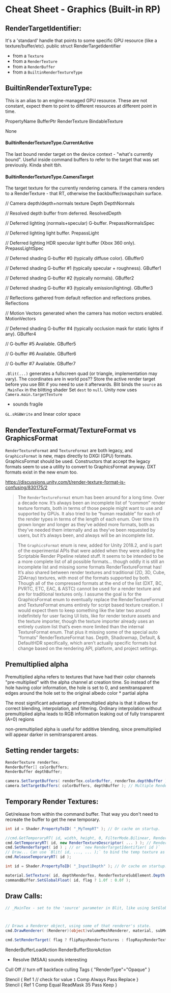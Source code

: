 # Cheat Sheet - Graphics (Built-in RP)

## RenderTargetIdentifier:
It's a 'standard' handle that points to some specific GPU resource (like a texture/buffer/etc).
public struct RenderTargetIdentifier
- from a `Texture`
- from a `RenderTexture`
- from a `RenderBuffer`
- from a `BuiltinRenderTextureType`


## BuiltinRenderTextureType:
This is an alias to an engine-managed GPU resource.
These are not constant, expect them to point to different resources at different point in time.


PropertyName
BufferPtr
RenderTexture
BindableTexture

None

#### BuiltinRenderTextureType.CurrentActive
The last bound render target on the device context - "what's currently bound". Useful inside command buffers to refer to the target that was set previously.
Kinda sheit tbh.

#### BuiltinRenderTextureType.CameraTarget
The target texture for the currently rendering camera. If the camera renders to a RenderTexture - that RT, otherwise the backbuffer/swapchain surface.

// Camera depth/depth+normals texture
Depth
DepthNormals

//     Resolved depth buffer from deferred.
ResolvedDepth

//     Deferred lighting (normals+specular) G-buffer.
PrepassNormalsSpec

//     Deferred lighting light buffer.
PrepassLight

//     Deferred lighting HDR specular light buffer (Xbox 360 only).
PrepassLightSpec

//     Deferred shading G-buffer #0 (typically diffuse color).
GBuffer0

//     Deferred shading G-buffer #1 (typically specular + roughness).
GBuffer1

//     Deferred shading G-buffer #2 (typically normals).
GBuffer2

//     Deferred shading G-buffer #3 (typically emission/lighting).
GBuffer3

//     Reflections gathered from default reflection and reflections probes.
Reflections

//     Motion Vectors generated when the camera has motion vectors enabled.
MotionVectors

//     Deferred shading G-buffer #4 (typically occlusion mask for static lights if any).
GBuffer4

//     G-buffer #5 Available.
GBuffer5

//     G-buffer #6 Available.
GBuffer6

//     G-buffer #7 Available.
GBuffer7


`.Blit(...)` generates a fullscreen quad (or triangle, implementation may vary).
The coordinates are in world pos??
Store the active render target before you use Blit if you need to use it afterwards.
Blit binds the `source` as `_MainTex` in the blitting shader
Set `dest` to `null`. Unity now uses `Camera.main.targetTexture`
- sounds fragile

`GL.sRGBWrite` and linear color space


## RenderTextureFormat/TextureFormat vs GraphicsFormat
`RenderTextureFormat` and `TextureFormat` are both legacy, and `GraphicsFormat` is new, maps directly to DXGI (GPU) formats.
GraphicsFormat should be used. Constructors that accept the legacy formats seem to use a utility to convert to GraphicsFormat anyway.
DXT formats exist in the new enum too.

https://discussions.unity.com/t/render-texture-format-is-confusing/830175/2
> The `RenderTextureFormat` enum has been around for a long time. Over a decade now. It’s always been an incomplete list of “common” render texture formats, both in terms of those people might want to use and supported by GPUs. It also tried to be “human readable” for each of the render types in terms of the length of each enum. Over time it’s grown longer and longer as they’ve added more formats, both as they’ve needed them internally and as they’ve been requested by users, but it’s always been, and always will be an incomplete list.

> The `GraphicsFormat` enum is new, added for Unity 2018.2, and is part of the experimental APIs that were added when they were adding the Scriptable Render Pipeline related stuff. It seems to be intended to be a more complete list of all possible formats… though oddly it is still an incomplete list and missing some formats RenderTextureFormat has! It’s also shared between render textures and traditional (2D, 3D, Cube, 2DArray) textures, with most of the formats supported by both. Though all of the compressed formats at the end of the list (DXT, BC, PVRTC, ETC, EAC, & ASTC) cannot be used for a render texture and are for traditional textures only. I assume the goal is for the GraphicsFormat enum to eventually replace the RenderTextureFormat and TextureFormat enums entirely for script based texture creation. I would expect them to keep something like the later two around indefinitely for user facing UI lists, like for render texture assets and the texture importer, though the texture importer already uses an entirely custom list that’s even more limited than the internal TextureFormat enum. That plus it missing some of the special auto “formats” RenderTextureFormat has. Depth, Shadowmap, Default, & DefaultHDR specifically, which aren’t actually specific formats but change based on the rendering API, platform, and project settings.


## Premultiplied alpha

Premultiplied alpha refers to textures that have had their color channels "pre-multiplied" with the alpha channel at creation time.
So instead of the hole having color information, the hole is set to 0, and semitransparent edges around the hole set to the original albedo color * partial alpha

The most significant advantage of premultiplied alpha is that it allows for correct blending, interpolation, and filtering. Ordinary interpolation without premultiplied alpha leads to RGB information leaking out of fully transparent (A=0) regions

non-premultiplied alpha is useful for additive blending, since premultiplied will appear darker in semitransparent areas.


## Setting render targets:
```csharp
RenderTexture renderTex;
RenderBuffer[] colorBuffers;
RenderBuffer depthBuffer;

camera.SetTargetBuffers( renderTex.colorBuffer, renderTex.depthBuffer );
camera.SetTargetBuffers( colorBuffers, depthBuffer ); // Multiple Render Targets (MRT)
```

## Temporary Render Textures:

Get/release from within the command buffer. That way you don't need to recreate the buffer to get the new temporary.
```csharp
int id = Shader.PropertyToID( "_MyTempRT" ); // Or cache on startup.

//cmd.GetTemporaryRT( id, width, height, 0, FilterMode.Bilinear, RenderTextureFormat.DefaultHDR );
cmd.GetTemporaryRT( id, new RenderTextureDescriptor( ... ) ); // RenderTextureDescriptor appears to be the least legacy one.
cmd.SetRenderTarget( id ) ; // or `new RenderTargetIdentifier( id )`
// Draw... Can use `Blit( id, ..., ... );` to bind the temp texture as _MainTex
cmd.ReleaseTemporaryRT( id );
```


```csharp
int id = Shader.PropertyToID( "_Input1Depth" ); // Or cache on startup.

material.SetTexture( id, depthRenderTex, RenderTextureSubElement.Depth );
commandBuffer.SetGlobalFloat( id, flag ? 1.0f : 0.0f );
```

## Draw Calls:

```csharp
// _MainTex - set to the 'source' parameter in Blit, like using SetGlobalTexture



// Draws a Renderer object, using some of that renderer's state.
cmd.DrawRenderer( (Renderer)(object)volumeMeshRenderer, material, subMeshIndex, pass );

cmd.SetRenderTarget( flag ? flipRaysRenderTextures : flopRaysRenderTextures, renderTex.depthBuffer );

```

RenderBufferLoadAction
RenderBufferStoreAction
- Resolve (MSAA) sounds interesting

Cull Off // turn off backface culling
Tags { "RenderType"="Opaque" }

Stencil
{
    Ref 1 // check for value `1`
    Comp Always
    Pass Replace
}  
Stencil
{
    Ref 1
    Comp Equal
    ReadMask 35
    Pass Keep
}